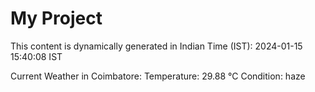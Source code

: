 # My Project

This content is dynamically generated in Indian Time (IST): 2024-01-15 15:40:08 IST


Current Weather in Coimbatore:
Temperature: 29.88 °C
Condition: haze
